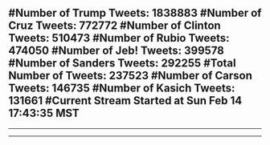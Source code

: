 #Number of Trump Tweets: 1838883
#Number of Cruz Tweets: 772772
#Number of Clinton Tweets: 510473
#Number of Rubio Tweets: 474050
#Number of Jeb! Tweets: 399578
#Number of Sanders Tweets: 292255
#Total Number of Tweets: 237523 
#Number of Carson Tweets: 146735
#Number of Kasich Tweets: 131661
#Current Stream Started at Sun Feb 14 17:43:35 MST
---
---
---
